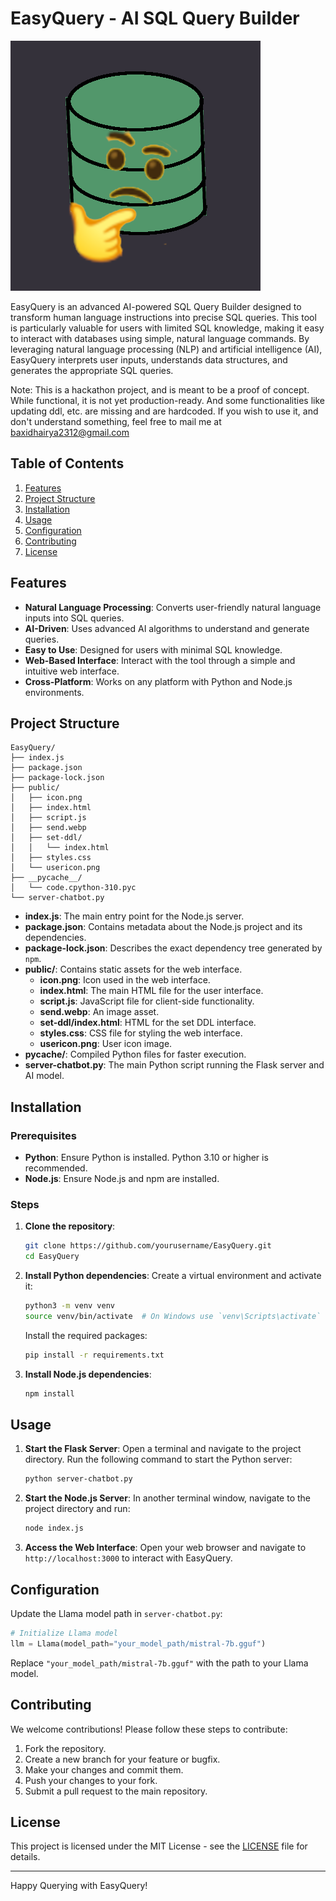 # EasyQuery - AI SQL Query Builder

![icon](public/icon.png)

EasyQuery is an advanced AI-powered SQL Query Builder designed to transform human language instructions into precise SQL queries. This tool is particularly valuable for users with limited SQL knowledge, making it easy to interact with databases using simple, natural language commands. By leveraging natural language processing (NLP) and artificial intelligence (AI), EasyQuery interprets user inputs, understands data structures, and generates the appropriate SQL queries.

Note: This is a hackathon project, and is meant to be a proof of concept. While functional, it is not yet production-ready. And some functionalities like updating ddl, etc. are missing and are hardcoded. If you wish to use it, and don't understand something, feel free to mail me at baxidhairya2312@gmail.com

## Table of Contents

1. [Features](#features)
2. [Project Structure](#project-structure)
3. [Installation](#installation)
4. [Usage](#usage)
5. [Configuration](#configuration)
6. [Contributing](#contributing)
7. [License](#license)

## Features

- **Natural Language Processing**: Converts user-friendly natural language inputs into SQL queries.
- **AI-Driven**: Uses advanced AI algorithms to understand and generate queries.
- **Easy to Use**: Designed for users with minimal SQL knowledge.
- **Web-Based Interface**: Interact with the tool through a simple and intuitive web interface.
- **Cross-Platform**: Works on any platform with Python and Node.js environments.

## Project Structure

```
EasyQuery/
├── index.js
├── package.json
├── package-lock.json
├── public/
│   ├── icon.png
│   ├── index.html
│   ├── script.js
│   ├── send.webp
│   ├── set-ddl/
│   │   └── index.html
│   ├── styles.css
│   └── usericon.png
├── __pycache__/
│   └── code.cpython-310.pyc
└── server-chatbot.py
```

- **index.js**: The main entry point for the Node.js server.
- **package.json**: Contains metadata about the Node.js project and its dependencies.
- **package-lock.json**: Describes the exact dependency tree generated by `npm`.
- **public/**: Contains static assets for the web interface.
  - **icon.png**: Icon used in the web interface.
  - **index.html**: The main HTML file for the user interface.
  - **script.js**: JavaScript file for client-side functionality.
  - **send.webp**: An image asset.
  - **set-ddl/index.html**: HTML for the set DDL interface.
  - **styles.css**: CSS file for styling the web interface.
  - **usericon.png**: User icon image.
- **__pycache__/**: Compiled Python files for faster execution.
- **server-chatbot.py**: The main Python script running the Flask server and AI model.

## Installation

### Prerequisites

- **Python**: Ensure Python is installed. Python 3.10 or higher is recommended.
- **Node.js**: Ensure Node.js and npm are installed.

### Steps

1. **Clone the repository**:
   ```bash
   git clone https://github.com/yourusername/EasyQuery.git
   cd EasyQuery
   ```

2. **Install Python dependencies**:
   Create a virtual environment and activate it:
   ```bash
   python3 -m venv venv
   source venv/bin/activate  # On Windows use `venv\Scripts\activate`
   ```
   Install the required packages:
   ```bash
   pip install -r requirements.txt
   ```

3. **Install Node.js dependencies**:
   ```bash
   npm install
   ```

## Usage

1. **Start the Flask Server**:
   Open a terminal and navigate to the project directory. Run the following command to start the Python server:
   ```bash
   python server-chatbot.py
   ```

2. **Start the Node.js Server**:
   In another terminal window, navigate to the project directory and run:
   ```bash
   node index.js
   ```

3. **Access the Web Interface**:
   Open your web browser and navigate to `http://localhost:3000` to interact with EasyQuery.

## Configuration

Update the Llama model path in `server-chatbot.py`:

```python
# Initialize Llama model
llm = Llama(model_path="your_model_path/mistral-7b.gguf")
```

Replace `"your_model_path/mistral-7b.gguf"` with the path to your Llama model.

## Contributing

We welcome contributions! Please follow these steps to contribute:

1. Fork the repository.
2. Create a new branch for your feature or bugfix.
3. Make your changes and commit them.
4. Push your changes to your fork.
5. Submit a pull request to the main repository.

## License

This project is licensed under the MIT License - see the [LICENSE](LICENSE) file for details.

---

Happy Querying with EasyQuery!
